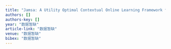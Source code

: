 ```yaml
---
title: "Jamsa: A Utility Optimal Contextual Online Learning Framework for Anti-jamming Wireless Scheduling Under Reactive Jamming Attack"
authors: []
authors-key: []
year: "数据暂缺"
article-link: "数据暂缺"
venue: "数据暂缺"
bibex: "数据暂缺"
---
```

